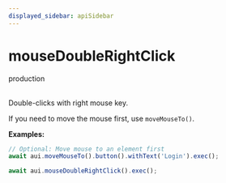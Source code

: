 ```yaml
---
displayed_sidebar: apiSidebar
---
```

# mouseDoubleRightClick
<span class="theme-doc-version-badge badge badge--success">production</span><br/><br/>

Double-clicks with right mouse key.

If you need to move the mouse first, use `moveMouseTo()`.

**Examples:**
```typescript
// Optional: Move mouse to an element first
await aui.moveMouseTo().button().withText('Login').exec();

await aui.mouseDoubleRightClick().exec();
```

